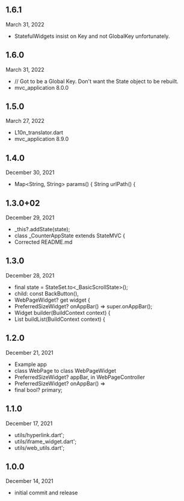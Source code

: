 

## 1.6.1
 March 31, 2022
- StatefulWidgets insist on Key and not GlobalKey unfortunately.

## 1.6.0
 March 31, 2022
- // Got to be a Global Key. Don't want the State object to be rebuilt.
- mvc_application 8.0.0

## 1.5.0
 March 27, 2022
- L10n_translator.dart
- mvc_application 8.9.0

## 1.4.0
 December 30, 2021
- Map<String, String> params() {   String urlPath() {

## 1.3.0+02
 December 29, 2021
- _this?.addState(state);
- class _CounterAppState extends StateMVC<CounterApp> {
- Corrected README.md

## 1.3.0
 December 28, 2021
- final state = StateSet.to<_BasicScrollState>();
- child: const BackButton(),
- WebPageWidget? get widget {
- PreferredSizeWidget? onAppBar() => super.onAppBar();
- Widget builder(BuildContext context) {
- List<Widget> buildList(BuildContext context) {

## 1.2.0
 December 21, 2021
- Example app
- class WebPage to class WebPageWidget
- PreferredSizeWidget? appBar, in WebPageController
- PreferredSizeWidget? onAppBar() =>
- final bool? primary;

## 1.1.0
 December 17, 2021
- utils/hyperlink.dart';
- utils/iframe_widget.dart';
- utils/web_utils.dart';

## 1.0.0
 December 14, 2021
- initial commit and release

